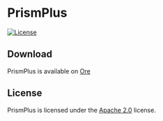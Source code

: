 # PrismPlus

[![License](https://img.shields.io/github/license/LXGaming/PrismPlus?label=License&cacheSeconds=86400)](https://github.com/LXGaming/PrismPlus/blob/master/LICENSE)

## Download
PrismPlus is available on [Ore](https://ore.spongepowered.org/LX_Gaming/PrismPlus)

## License
PrismPlus is licensed under the [Apache 2.0](https://github.com/LXGaming/PrismPlus/blob/master/LICENSE) license.
